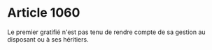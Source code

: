 # Article 1060

Le premier gratifié n'est pas tenu de rendre compte de sa gestion au disposant ou à ses héritiers.
